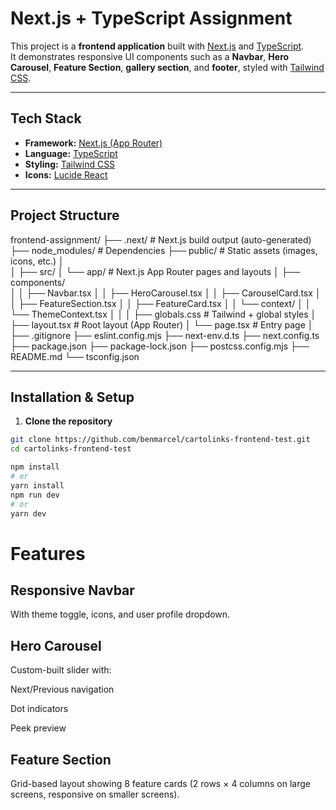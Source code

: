 # Next.js + TypeScript Assignment

This project is a **frontend application** built with [Next.js](https://nextjs.org/) and [TypeScript](https://www.typescriptlang.org/).  
It demonstrates responsive UI components such as a **Navbar**, **Hero Carousel**, **Feature Section**, **gallery section**, and **footer**, styled with [Tailwind CSS](https://tailwindcss.com/).

---

## Tech Stack

- **Framework:** [Next.js (App Router)](https://nextjs.org/docs/app)
- **Language:** [TypeScript](https://www.typescriptlang.org/)
- **Styling:** [Tailwind CSS](https://tailwindcss.com/)
- **Icons:** [Lucide React](https://lucide.dev/)

---

## Project Structure
frontend-assignment/
├── .next/                  # Next.js build output (auto-generated)
├── node_modules/           # Dependencies
├── public/                 # Static assets (images, icons, etc.)
│   
│
├── src/
│   └── app/                # Next.js App Router pages and layouts
│       ├── components/     
│       │   ├── Navbar.tsx
│       │   ├── HeroCarousel.tsx
│       │   ├── CarouselCard.tsx
│       │   ├── FeatureSection.tsx
│       │   ├── FeatureCard.tsx
│       │   └── context/
│       │       └── ThemeContext.tsx
│       │
│       ├── globals.css     # Tailwind + global styles
│       ├── layout.tsx      # Root layout (App Router)
│       └── page.tsx        # Entry page
│
├── .gitignore
├── eslint.config.mjs
├── next-env.d.ts
├── next.config.ts
├── package.json
├── package-lock.json
├── postcss.config.mjs
├── README.md
└── tsconfig.json




---

## Installation & Setup

1. **Clone the repository**

```bash
git clone https://github.com/benmarcel/cartolinks-frontend-test.git
cd cartolinks-frontend-test

npm install
# or
yarn install
npm run dev
# or
yarn dev

```

# Features

## Responsive Navbar
With theme toggle, icons, and user profile dropdown.

## Hero Carousel
Custom-built slider with:

Next/Previous navigation

Dot indicators

Peek preview 

## Feature Section
Grid-based layout showing 8 feature cards (2 rows × 4 columns on large screens, responsive on smaller screens).


